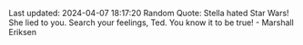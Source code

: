 Last updated: 2024-04-07 18:17:20
Random Quote: Stella hated Star Wars! She lied to you. Search your feelings, Ted. You know it to be true! - Marshall Eriksen